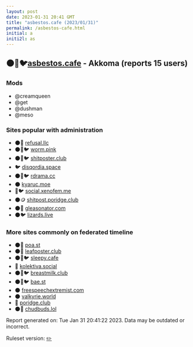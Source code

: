 ```yaml
---
layout: post
date: 2023-01-31 20:41 GMT
title: "asbestos.cafe (2023/01/31)"
permalink: /asbestos-cafe.html
initial: a
initi2l: as
---
```


## 🌑🧸🐦[asbestos.cafe](https://asbestos.cafe) - Akkoma (reports 15 users)

### Mods
 * @creamqueen
 * @get
 * @dushman
 * @meso

### Sites popular with administration

* 🌑🧸 [refusal.llc](/refusal-llc.html)
* 🌑🧸🐦 [worm.pink](/worm-pink.html)
* 🌑🧸🐦 [shitposter.club](/shitposter-club.html)
* 🐦 [disqordia.space](/disqordia-space.html)
* 🌑🧸🐦 [rdrama.cc](/rdrama-cc.html)
* 🌑 [kyaruc.moe](/kyaruc-moe.html)
* 🧸🐦 [social.xenofem.me](/social-xenofem-me.html)
* 🌑🪙 [shitpost.poridge.club](/shitpost-poridge-club.html)
* 🌑🧸 [gleasonator.com](/gleasonator-com.html)
* 🌑🐦 [lizards.live](/lizards-live.html)

### More sites commonly on federated timeline

* 🌑🧸 [poa.st](/poa-st.html)
* 🌑🧸 [leafposter.club](/leafposter-club.html)
* 🌑🧸🐦 [sleepy.cafe](/sleepy-cafe.html)
* 🐘 [kolektiva.social](/kolektiva-social.html)
* 🌑🧸🐦 [breastmilk.club](/breastmilk-club.html)
* 🌑🧸🐦 [bae.st](/bae-st.html)
* 🌑 [freespeechextremist.com](/freespeechextremist-com.html)
* 🌑 [valkyrie.world](/valkyrie-world.html)
* 🐘 [poridge.club](/poridge-club.html)
* 🌑🧸 [chudbuds.lol](/chudbuds-lol.html)

Report generated on: Tue Jan 31 20:41:22 2023. Data may be outdated or incorrect.

Ruleset version: [✏️](/version-pencil)
